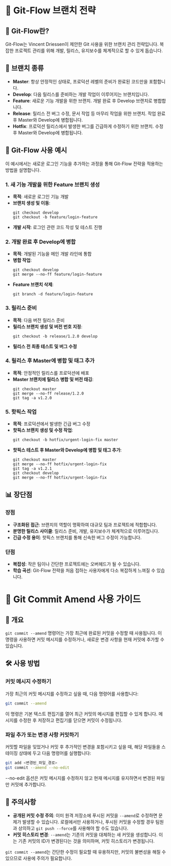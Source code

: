# 🌟 Git-Flow 브랜치 전략

## 📘 Git-Flow란?
Git-Flow는 Vincent Driessen이 제안한 Git 사용을 위한 브랜치 관리 전략입니다. 복잡한 프로젝트 관리를 위해 개발, 릴리스, 유지보수를 체계적으로 할 수 있게 돕습니다.

## 🌲 브랜치 종류
- **Master**: 항상 안정적인 상태로, 프로덕션 레벨의 준비가 완료된 코드만을 포함합니다.
- **Develop**: 다음 릴리스를 준비하는 개발 작업이 이루어지는 브랜치입니다.
- **Feature**: 새로운 기능 개발을 위한 브랜치. 개발 완료 후 Develop 브랜치로 병합합니다.
- **Release**: 릴리스 전 버그 수정, 문서 작업 등 마무리 작업을 위한 브랜치. 작업 완료 후 Master와 Develop에 병합됩니다.
- **Hotfix**: 프로덕션 릴리스에서 발생한 버그를 긴급하게 수정하기 위한 브랜치. 수정 후 Master와 Develop에 병합됩니다.

## 🔄 Git-Flow 사용 예시
이 예시에서는 새로운 로그인 기능을 추가하는 과정을 통해 Git-Flow 전략을 적용하는 방법을 설명합니다.

### 1. **새 기능 개발을 위한 Feature 브랜치 생성**
   - **목적**: 새로운 로그인 기능 개발
   - **브랜치 생성 및 이동**:
     ```
     git checkout develop
     git checkout -b feature/login-feature
     ```
   - **개발 시작**: 로그인 관련 코드 작성 및 테스트 진행

### 2. **개발 완료 후 Develop에 병합**
   - **목적**: 개발된 기능을 메인 개발 라인에 통합
   - **병합 작업**:
     ```
     git checkout develop
     git merge --no-ff feature/login-feature
     ```
   - **Feature 브랜치 삭제**:
     ```
     git branch -d feature/login-feature
     ```

### 3. **릴리스 준비**
   - **목적**: 다음 버전 릴리스 준비
   - **릴리스 브랜치 생성 및 버전 번호 지정**:
     ```
     git checkout -b release/1.2.0 develop
     ```
   - **릴리스 전 최종 테스트 및 버그 수정**

### 4. **릴리스 후 Master에 병합 및 태그 추가**
   - **목적**: 안정적인 릴리스를 프로덕션에 배포
   - **Master 브랜치에 릴리스 병합 및 버전 태깅**:
     ```
     git checkout master
     git merge --no-ff release/1.2.0
     git tag -a v1.2.0
     ```

### 5. **핫픽스 작업**
   - **목적**: 프로덕션에서 발생한 긴급 버그 수정
   - **핫픽스 브랜치 생성 및 수정 작업**:
     ```
     git checkout -b hotfix/urgent-login-fix master
     ```
   - **핫픽스 테스트 후 Master와 Develop에 병합 및 태그 추가**:
     ```
     git checkout master
     git merge --no-ff hotfix/urgent-login-fix
     git tag -a v1.2.1
     git checkout develop
     git merge --no-ff hotfix/urgent-login-fix
     ```

## 📊 장단점
### 장점
- **구조화된 접근**: 브랜치의 역할이 명확하여 대규모 팀과 프로젝트에 적합합니다.
- **분명한 릴리스 사이클**: 릴리스 준비, 개발, 유지보수가 체계적으로 이루어집니다.
- **긴급 수정 용이**: 핫픽스 브랜치를 통해 신속한 버그 수정이 가능합니다.

### 단점
- **복잡성**: 작은 팀이나 간단한 프로젝트에는 오버헤드가 될 수 있습니다.
- **학습 곡선**: Git-Flow 전략을 처음 접하는 사용자에게 다소 복잡하게 느껴질 수 있습니다.

# 📝 Git Commit Amend 사용 가이드

## 🚀 개요
`git commit --amend` 명령어는 가장 최근에 완료된 커밋을 수정할 때 사용됩니다. 이 명령을 사용하면 커밋 메시지를 수정하거나, 새로운 변경 사항을 현재 커밋에 추가할 수 있습니다.

## 🛠 사용 방법

### 커밋 메시지 수정하기
가장 최근의 커밋 메시지를 수정하고 싶을 때, 다음 명령어를 사용합니다:
```bash
git commit --amend
```
이 명령은 기본 텍스트 편집기를 열어 최근 커밋의 메시지를 편집할 수 있게 합니다. 메시지를 수정한 후 저장하고 편집기를 닫으면 커밋이 수정됩니다.

### 파일 추가 또는 변경 사항 커밋하기
커밋할 파일을 잊었거나 커밋 후 추가적인 변경을 포함시키고 싶을 때, 해당 파일들을 스테이징 상태에 두고 다음 명령어를 실행합니다:
```bash
git add <변경된_파일_경로>
git commit --amend --no-edit
```
--no-edit 옵션은 커밋 메시지를 수정하지 않고 현재 메시지를 유지하면서 변경된 파일만 커밋에 추가합니다.

## 📌 주의사항
- **공개된 커밋 수정 주의**: 이미 원격 저장소에 푸시된 커밋을 `--amend`로 수정하면 문제가 발생할 수 있습니다. 로컬에서만 사용하거나, 푸시된 커밋을 수정할 경우 팀원과 상의하고 `git push --force`를 사용해야 할 수도 있습니다.
- **커밋 히스토리 변경**: `--amend`는 기존의 커밋을 대체하는 새 커밋을 생성합니다. 이는 기존 커밋의 ID가 변경된다는 것을 의미하며, 커밋 히스토리가 변경됩니다.

`git commit --amend`는 간단한 수정이 필요할 때 유용하지만, 커밋의 불변성을 해칠 수 있으므로 사용에 주의가 필요합니다.

